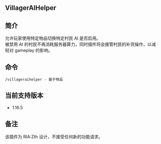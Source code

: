 VillagerAIHelper
---

## 简介
允许玩家使用特定物品切换特定村民 AI 是否启用。  
被禁用 AI 的村民不再消耗服务器算力，同时插件将会接管村民的补货操作，以减轻对 gameplay 的影响。

## 命令

```plain
/villageraihelper - 基于物品
```

## 当前支持版本

- 1.16.5

## 备注

该插件为 RIA:Zth 设计，不接受任何新的功能请求。
